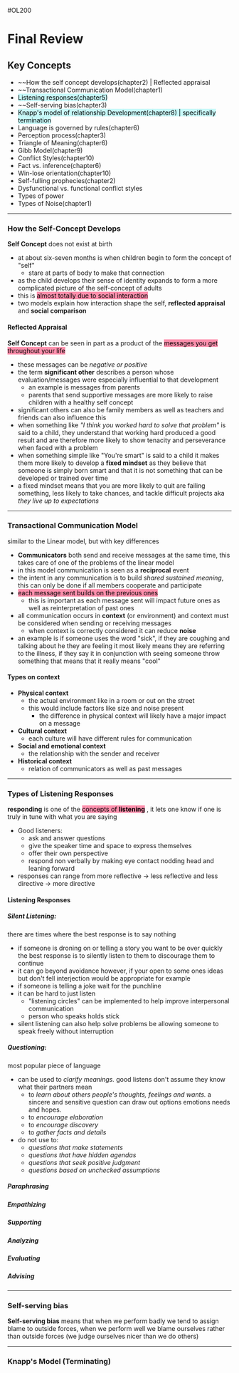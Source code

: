 #OL200 

# Final Review

## Key Concepts

- ~~How the self concept develops(chapter2) | Reflected appraisal
- ~~Transactional Communication Model(chapter1)
- <mark style="background: #ABF7F7A6;">Listening responses(chapter5)</mark> 
- ~~Self-serving bias(chapter3)
- <mark style="background: #ABF7F7A6;">Knapp's model of relationship Development(chapter8) | specifically termination</mark> 
- Language is governed by rules(chapter6)
- Perception process(chapter3)
- Triangle of Meaning(chapter6)
- Gibb Model(chapter9)
- Conflict Styles(chapter10)
-  Fact vs. inference(chapter6)
- Win-lose orientation(chapter10)
- Self-fulling prophecies(chapter2)
- Dysfunctional vs. functional conflict styles
- Types of power
- Types of Noise(chapter1)

---

### How the Self-Concept Develops

**Self Concept** does not exist at birth
- at about six-seven months is when children begin to form the concept of "self"
	- stare at parts of body to make that connection
- as the child develops their sense of identity expands to form a more complicated picture of the self-concept of adults
- this is <mark style="background: #FF5582A6;">almost totally due to social interaction</mark> 
- two models explain how interaction shape the self, **reflected appraisal** and **social comparison** 

#### Reflected Appraisal  

**Self Concept** can be seen in part as a product of the <mark style="background: #FF5582A6;">messages you get throughout your life</mark> 
- these messages can be *negative or positive*
- the term **significant other** describes a person whose evaluation/messages were especially influential to that development
	- an example is messages from parents
	- parents that send supportive messages are more likely to raise children with a healthy self concept
- significant others can also be family members as well as teachers and friends can also influence this
-  when something like *"I think you worked hard to solve that problem"* is said to a child, they understand that working hard produced a good result and are therefore more likely to show tenacity and perseverance when faced with a problem
- when something simple like "You're smart" is said to a child it makes them more likely to develop a **fixed mindset** as they believe that someone is simply born smart and that it is not something that can be developed or trained over time
- a fixed mindset means that you are more likely to quit are failing something, less likely to take chances, and tackle difficult projects aka *they live up to expectations*

---

### Transactional Communication Model

similar to the Linear model, but with key differences
- **Communicators** both send and receive messages at the same time, this takes care of one of the problems of the linear model
- in this model communication is seen as a **reciprocal** event
- the intent in any communication is to build *shared sustained meaning*, this can only be done if all members cooperate and participate
- <mark style="background: #FF5582A6;">each message sent builds on the previous ones</mark> 
	-   this is important as each message sent will impact future ones as well as reinterpretation of past ones
- all communication occurs in **context** (or environment) and context must be considered when sending or receiving messages
	- when context is correctly considered it can reduce **noise**
- an example is if someone uses the word "sick", if they are coughing and talking about he they are feeling it most likely means they are referring to the illness, if they say it in conjunction with seeing someone throw something that means that it really means "cool"

#### Types on context

- **Physical context**
	- the actual environment like in a room or out on the street
	- this would include factors like size and noise present
		- the difference in physical context will likely have a major impact on a message
- **Cultural context**
	- each culture will have different rules for communication
- **Social and emotional context**
	- the relationship with the sender and receiver
- **Historical context**
	- relation of communicators as well as past messages

---

### Types of Listening Responses

**responding** is one of the <mark style="background: #FF5582A6;">concepts of **listening**</mark> , it lets one know if one is truly in tune with what you are saying
- Good listeners:
	- ask and answer questions
	- give the speaker time and space to express themselves
	- offer their own perspective
	- respond non verbally by making eye contact nodding head and leaning forward
-  responses can range from more reflective -> less reflective and less directive -> more directive

#### Listening Responses

##### Silent Listening:

there are times where the best response is to say nothing
- if someone is droning on or telling a story you want to be over quickly the best response is to silently listen to them to discourage them to continue
- it can go beyond avoidance however, if your open to some ones ideas but don't fell interjection would be appropriate for example
- if someone is telling a joke wait for the punchline 
- it can be hard to just listen
	- "listening circles" can be implemented to help improve interpersonal communication
	-  person who speaks holds stick
- silent listening can also help solve problems be allowing someone to speak freely without interruption

##### Questioning:

most popular piece of language
- can be used to *clarify meanings.* good listens don't assume they know what their partners mean
	- to *learn about others people's thoughts, feelings and wants.* a sincere and sensitive question can draw out options emotions needs and hopes.
	-  to *encourage elaboration*
	- to *encourage discovery*
	- to *gather facts and details*
- do not use to:
	- *questions that make statements*
	- *questions that have hidden agendas*
	- *questions that seek positive judgment*
	- *questions based on unchecked assumptions*


##### Paraphrasing

##### Empathizing

##### Supporting

##### Analyzing

##### Evaluating

##### Advising

---

### Self-serving bias

**Self-serving bias** means that when we perform badly we tend to assign blame to outside forces, when we perform well we blame ourselves rather than outside forces (we judge ourselves nicer than we do others)

---

### Knapp's Model (Terminating)














